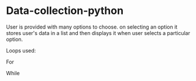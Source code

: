 # Data-collection-python
User is provided with many options to choose. on selecting an option it stores user's data in a list and then displays it when user selects a particular option.

Loops used:

For

While


